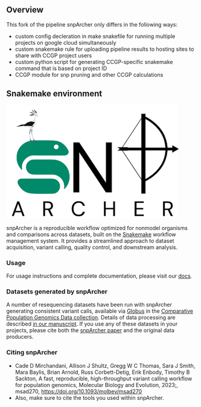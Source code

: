 ## Overview

This fork of the pipeline snpArcher only differs in the following ways:

* custom config decleration in make snakefile for running multiple projects on google cloud simultaneously 
* custom snakemake rule for uploading pipeline results to hosting sites to share with CCGP project users
* custom python script for generating CCGP-specific snakemake command that is based on project ID
* CCGP module for snp pruning and other CCGP calculations

## Snakemake environment

<img src="./docs/img/logo.png" alt="snpArcher logo" height="300"/>


snpArcher is a reproducible workflow optimized for nonmodel organisms and comparisons across datasets, built on the [Snakemake](https://snakemake.readthedocs.io/en/stable/index.html#) workflow management system. It provides a streamlined approach to dataset acquisition, variant calling, quality control, and downstream analysis.

### Usage
For usage instructions and complete documentation, please visit our [docs](https://snparcher.readthedocs.io/en/latest/).

### Datasets generated by snpArcher
A number of resequencing datasets have been run with snpArcher generating consistent variant calls, available via [Globus](https://www.globus.org/) in the [Comparative Population Genomics Data collection](https://app.globus.org/file-manager?origin_id=a6580c44-09fd-11ee-be16-195c41bc0be4&origin_path=%2F). Details of data processing are described [in our manuscript](https://www.biorxiv.org/content/10.1101/2023.06.22.546168v1). If you use any of these datasets in your projects, please cite both the [snpArcher paper](https://www.biorxiv.org/content/10.1101/2023.06.22.546168v1) and the original data producers.

### Citing snpArcher
- Cade D Mirchandani, Allison J Shultz, Gregg W C Thomas, Sara J Smith, Mara Baylis, Brian Arnold, Russ Corbett-Detig, Erik Enbody, Timothy B Sackton, A fast, reproducible, high-throughput variant calling workflow for population genomics, Molecular Biology and Evolution, 2023;, msad270, https://doi.org/10.1093/molbev/msad270
- Also, make sure to cite the tools you used within snpArcher.
